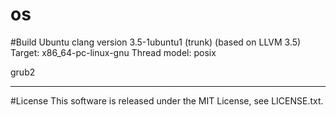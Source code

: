 os
==

#Build
Ubuntu clang version 3.5-1ubuntu1 (trunk) (based on LLVM 3.5)
Target: x86_64-pc-linux-gnu
Thread model: posix

grub2

---
#License
This software is released under the MIT License, see LICENSE.txt.

